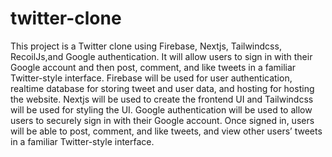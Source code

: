 # twitter-clone
This project is a Twitter clone using Firebase, Nextjs, Tailwindcss, RecoilJs,and Google authentication. It will allow users to sign in with their Google account and then post, comment, and like tweets in a familiar Twitter-style interface. Firebase will be used for user authentication, realtime database for storing tweet and user data, and hosting for hosting the website. Nextjs will be used to create the frontend UI and Tailwindcss will be used for styling the UI. Google authentication will be used to allow users to securely sign in with their Google account. Once signed in, users will be able to post, comment, and like tweets, and view other users’ tweets in a familiar Twitter-style interface.

